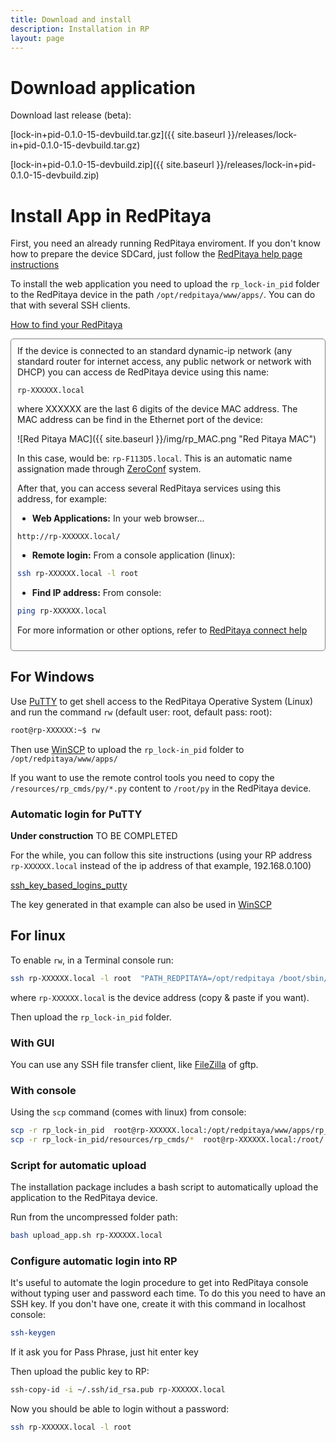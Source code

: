 ```yaml
---
title: Download and install
description: Installation in RP
layout: page
---
```


# Download application

Download last release (beta):

[lock-in+pid-0.1.0-15-devbuild.tar.gz]({{ site.baseurl }}/releases/lock-in+pid-0.1.0-15-devbuild.tar.gz)

[lock-in+pid-0.1.0-15-devbuild.zip]({{ site.baseurl }}/releases/lock-in+pid-0.1.0-15-devbuild.zip)

# Install App in RedPitaya

First, you need an already running RedPitaya enviroment. If you don't know
how to prepare the device SDCard, just follow the
[RedPitaya help page instructions](http://redpitaya.readthedocs.io/en/latest/quickStart/SDcard/SDcard.html)

To install the web application you need to upload the `rp_lock-in_pid` folder
to the RedPitaya device in the path `/opt/redpitaya/www/apps/`. You can do that with several SSH clients.


<a data-toggle="collapse" href="#How_to_find_RedPitaya" aria-expanded="false" aria-controls="How_to_find_RedPitaya"> How to find your RedPitaya <span class="caret"></span></a>

<div id="How_to_find_RedPitaya" class="collapse" markdown="1" style="padding: 10px; border: 1px solid gray; border-radius: 5px;">
If the device is connected to an standard dynamic-ip network (any standard router for internet access, any public network or network with DHCP) you can access de RedPitaya device using this name:

`rp-XXXXXX.local`

where XXXXXX are the last 6 digits of the device MAC address. The MAC address can be find in the Ethernet port of the
device:

![Red Pitaya MAC]({{ site.baseurl }}/img/rp_MAC.png "Red Pitaya MAC")

In this case, would be: `rp-F113D5.local`. This is an automatic name assignation made through [ZeroConf](https://en.wikipedia.org/wiki/Zero-configuration_networking) system.

After that, you can access several RedPitaya services using this address, for example:

 - **Web Applications:** In your web browser...

 `http://rp-XXXXXX.local/`

 - **Remote login:** From a console application (linux):

 ```bash
 ssh rp-XXXXXX.local -l root
 ```

 - **Find IP address:** From console:
 ```bash
 ping rp-XXXXXX.local
 ```
For more information or other options, refer to
[RedPitaya connect help](http://redpitaya.readthedocs.io/en/latest/quickStart/connect/connect.html)

</div>


## For Windows

Use [PuTTY](https://www.chiark.greenend.org.uk/~sgtatham/putty/latest.html) to
get shell access to the RedPitaya Operative System (Linux) and run the command `rw` (default user: root, default pass: root):

```bash
root@rp-XXXXXX:~$ rw
```

Then use [WinSCP](https://winscp.net/) to upload the `rp_lock-in_pid` folder to
 `/opt/redpitaya/www/apps/`

If you want to use the remote control tools you need to copy the `/resources/rp_cmds/py/*.py`
content to `/root/py` in the RedPitaya device.

### Automatic login for PuTTY

<div class="alert alert-warning" role="alert">
  <strong>Under construction</strong> TO BE COMPLETED
</div>

For the while, you can follow this site instructions (using your RP address `rp-XXXXXX.local` instead of the ip address of that example, 192.168.0.100)

[ssh_key_based_logins_putty](https://www.howtoforge.com/ssh_key_based_logins_putty)

The key generated in that example can also be used in [WinSCP](https://winscp.net/eng/docs/ui_login_authentication)

## For linux

To enable `rw`, in a Terminal console run:

```bash
ssh rp-XXXXXX.local -l root  "PATH_REDPITAYA=/opt/redpitaya /boot/sbin/rw"
```

where `rp-XXXXXX.local` is the device address (copy & paste if you want).

Then upload the `rp_lock-in_pid` folder.

### With GUI

You can use any SSH file transfer client, like [FileZilla](https://filezilla-project.org/) of gftp.

### With console
Using the `scp` command (comes with linux) from console:

```bash
scp -r rp_lock-in_pid  root@rp-XXXXXX.local:/opt/redpitaya/www/apps/rp_lock-in_pid
scp -r rp_lock-in_pid/resources/rp_cmds/*  root@rp-XXXXXX.local:/root/
```

### Script for automatic upload
The installation package includes a bash script to automatically upload
the application to the RedPitaya device.

Run from the uncompressed folder path:

```bash
bash upload_app.sh rp-XXXXXX.local
```

### Configure automatic login into RP

It's useful to automate the login procedure to get into RedPitaya console without
typing user and password each time. To do this you need to have an SSH key. If you
don't have one, create it with this command in localhost console:

```bash
ssh-keygen
```
If it ask you for Pass Phrase, just hit enter key

Then upload the public key to RP:

```bash
ssh-copy-id -i ~/.ssh/id_rsa.pub rp-XXXXXX.local
```

Now you should be able to login without a password:

```bash
ssh rp-XXXXXX.local -l root
```
